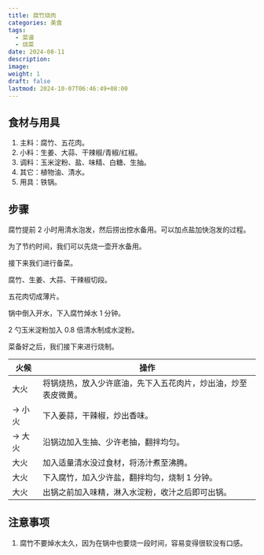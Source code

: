 ```yaml
---
title: 腐竹烧肉
categories: 美食
tags:
  - 菜谱
  - 烧菜
date: 2024-08-11
description: 
image: 
weight: 1
draft: false
lastmod: 2024-10-07T06:46:49+08:00
---
```

## 食材与用具

1. 主料：腐竹、五花肉。
2. 小料：生姜、大蒜、干辣椒/青椒/红椒。
3. 调料：玉米淀粉、盐、味精、白糖、生抽。
4. 其它：植物油、清水。
5. 用具：铁锅。

## 步骤

腐竹提前 2 小时用清水泡发，然后捞出控水备用。可以加点盐加快泡发的过程。

为了节约时间，我们可以先烧一壶开水备用。

接下来我们进行备菜。

腐竹、生姜、大蒜、干辣椒切段。

五花肉切成薄片。

锅中倒入开水，下入腐竹焯水 1 分钟。

2 勺玉米淀粉加入 0.8 倍清水制成水淀粉。

菜备好之后，我们接下来进行烧制。

| 火候    | 操作                              |
| ----- | ------------------------------- |
| 大火    | 将锅烧热，放入少许底油，先下入五花肉片，炒出油，炒至表皮微黄。 |
| -> 小火 | 下入姜蒜，干辣椒，炒出香味。                  |
| -> 大火 | 沿锅边加入生抽、少许老抽，翻拌均匀。              |
| 大火    | 加入适量清水没过食材，将汤汁煮至沸腾。             |
| 大火    | 下入腐竹，加入少许盐，翻拌均匀，烧制 1 分钟。        |
| 大火    | 出锅之前加入味精，淋入水淀粉，收汁之后即可出锅。        |

## 注意事项

1. 腐竹不要焯水太久，因为在锅中也要烧一段时间，容易变得很软没有口感。


